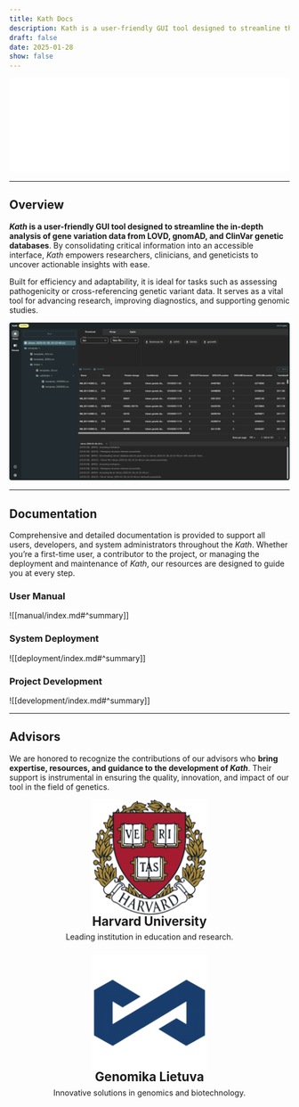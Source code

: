 ```yaml
---
title: Kath Docs
description: Kath is a user-friendly GUI tool designed to streamline the in-depth analysis of gene variation data.
draft: false
date: 2025-01-28
show: false
---
```


<img src="assets/image/kath_banner_dark.png" alt="Kath Banner">

---

## Overview

**_Kath_ is a user-friendly GUI tool designed to streamline the in-depth analysis of gene variation data from LOVD, gnomAD, and ClinVar genetic databases**. By consolidating critical information into an accessible interface, _Kath_ empowers researchers, clinicians, and geneticists to uncover actionable insights with ease.

Built for efficiency and adaptability, it is ideal for tasks such as assessing pathogenicity or cross-referencing genetic variant data. It serves as a vital tool for advancing research, improving diagnostics, and supporting genomic studies.

<img src="assets/image/kath_design_dark.png" alt="Kath Design Dark" style="border-radius: 0.25rem;">

---

## Documentation

Comprehensive and detailed documentation is provided to support all users, developers, and system administrators throughout the _Kath_. Whether you’re a first-time user, a contributor to the project, or managing the deployment and maintenance of _Kath_, our resources are designed to guide you at every step.

### User Manual

![[manual/index.md#^summary]]

### System Deployment

![[deployment/index.md#^summary]]

### Project Development

![[development/index.md#^summary]]

---

## Advisors

We are honored to recognize the contributions of our advisors who **bring expertise, resources, and guidance to the development of _Kath_**. Their support is instrumental in ensuring the quality, innovation, and impact of our tool in the field of genetics.

<div class="grid-container">
    <div class="card">
        <a href="https://www.harvard.edu">
            <img src="assets/image/harvard_logo.png" alt="Harvard University">
            <div class="card-title">Harvard University</div>
        </a>
        <div class="card-description">
            Leading institution in education and research.
        </div>
    </div>
    <div class="card">
        <a href="https://genomika.lt">
            <img src="assets/image/genomika_logo.png" alt="Genomika Lietuva">
            <div class="card-title">Genomika Lietuva</div>
        </a>
        <div class="card-description">
            Innovative solutions in genomics and biotechnology.
        </div>
    </div>
</div>

<!-- CSS -->
<style>
    .grid-container {
        display: grid;
        grid-template-columns: repeat(auto-fit, minmax(24rem, 1fr));
        justify-items: center;
        gap: 1rem;
        width: 100%;
        margin: 0 auto;
    }

    .card {
        display: flex;
        flex-direction: column;
        width: 100%;
        max-width: 26rem;
    }

    .card a {
        display: flex;
        flex-direction: column;
        align-items: center;
        text-decoration: none;
    }

    .card img {
        width: auto;
        height: 13rem;
        border-radius: 0.25rem;
    }

    .card-title {
        font-size: 1.4rem;
        font-weight: bold;
        line-height: 1.4rem;
        text-align: center;
    }

    .card-description {
        text-align: center;
        margin: 0.5rem 0;
    }
</style>
